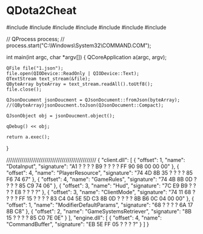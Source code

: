 # QDota2Cheat

#include <QCoreApplication>
#include <QProcess>
#include <QFile>
#include <QTextStream>
#include <QJsonObject>
#include <QJsonDocument>
#include <QDebug>

//    QProcess process;
//    process.start("C:\Windows\System32\COMMAND.COM");

int main(int argc, char *argv[])
{
    QCoreApplication a(argc, argv);

    QFile file("1.json");
    file.open(QIODevice::ReadOnly | QIODevice::Text);
    QTextStream text_stream(&file);
    QByteArray byteArray = text_stream.readAll().toUtf8();
    file.close();

    QJsonDocument jsonDoucment = QJsonDocument::fromJson(byteArray);
    //(QByteArray)jsonDoucment.toJson(QJsonDocument::Compact);

    QJsonObject obj = jsonDoucment.object();

    qDebug() << obj;

    return a.exec();
}

///////////////////////////////////////////////
{
	"client.dll": [
		{
			"offset": 1, 
			"name": "DotaInput", 
			"signature": "A1 ? ? ? ? B9 ? ? ? ? FF 90 98 00 00 00"
		}, 
		{
			"offset": 4, 
			"name": "PlayerResource", 
			"signature": "74 4D 8B 35 ? ? ? ? 85 F6 74 67"
		},
		{
			"offset": 4, 
			"name": "GameRules", 
			"signature": "74 4B 8B 0D ? ? ? ? 85 C9 74 06"
		},
		{
			"offset": 3, 
			"name": "Hud", 
			"signature": "7C E9 B9 ? ? ? ? E8 ? ? ? ?"
		},
		{
			"offset": 3, 
			"name": "ClientMode", 
			"signature": "74 11 68 ? ? ? ? FF 15 ? ? ? ? 83 C4 04 5E 5D C3 8B 0D ? ? ? ? 8B B6 0C 04 00 00"
		},
		{
			"offset": 1, 
			"name": "ModifierDefaultParams", 
			"signature": "68 ? ? ? ? 6A 17 8B C8"
		},
		{
			"offset": 2, 
			"name": "GameSystemsRetriever", 
			"signature": "8B 15 ? ? ? ? 85 C0 7E 0E"
		}
	],
	"engine.dll": [
		{
			"offset": 4, 
			"name": "CommandBuffer", 
			"signature": "EB 5E FF 05 ? ? ? ?"
		}
	]
}

